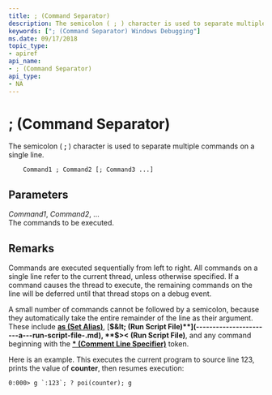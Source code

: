 ```yaml
---
title: ; (Command Separator)
description: The semicolon ( ; ) character is used to separate multiple commands on a single line.
keywords: ["; (Command Separator) Windows Debugging"]
ms.date: 09/17/2018
topic_type:
- apiref
api_name:
- ; (Command Separator)
api_type:
- NA
---
```


# ; (Command Separator)


The semicolon ( **;** ) character is used to separate multiple commands on a single line.

```dbgcmd
    Command1 ; Command2 [; Command3 ...] 
```

## <span id="ddk_token_command_separator_dbg"></span><span id="DDK_TOKEN_COMMAND_SEPARATOR_DBG"></span>Parameters


<span id="_______Command1__Command2__..."></span><span id="_______command1__command2__..."></span><span id="_______COMMAND1__COMMAND2__..."></span> *Command1*, *Command2*, ...  
The commands to be executed.

## Remarks

Commands are executed sequentially from left to right. All commands on a single line refer to the current thread, unless otherwise specified. If a command causes the thread to execute, the remaining commands on the line will be deferred until that thread stops on a debug event.

A small number of commands cannot be followed by a semicolon, because they automatically take the entire remainder of the line as their argument. These include [**as (Set Alias)**](as--as--set-alias-.md), [**$&lt; (Run Script File)**](-----------------------a---run-script-file-.md), **$&gt;&lt; (Run Script File)**, and any command beginning with the [**\* (Comment Line Specifier)**](----comment-line-specifier-.md) token.

Here is an example. This executes the current program to source line 123, prints the value of **counter**, then resumes execution:

```console
0:000> g `:123`; ? poi(counter); g 
```

 

 





